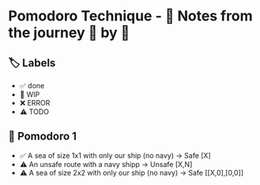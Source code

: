 # Pomodoro Technique - 📝 Notes from the journey 🍅 by 🍅

## 🏷️ Labels

- ✅ done
- 🚧 WIP
- ❌ ERROR
- ⚠️ TODO

## 🍅 Pomodoro 1

- ✅ A sea of size 1x1 with only our ship (no navy) -> Safe [X]
- ⚠️ An unsafe route with a navy shipp -> Unsafe [X,N]
- ⚠️ A sea of size 2x2 with only our ship (no navy) -> Safe [[X,0],[0,0]]
